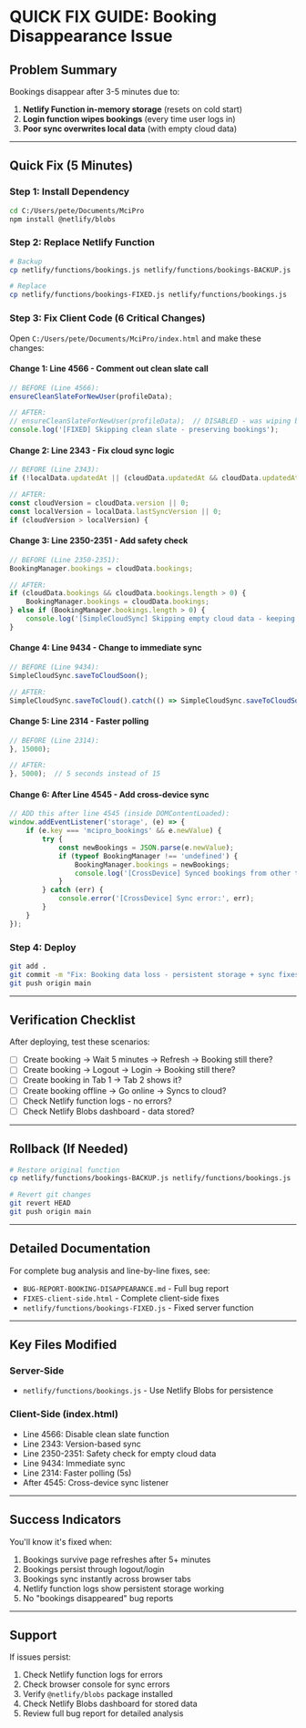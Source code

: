# QUICK FIX GUIDE: Booking Disappearance Issue

## Problem Summary
Bookings disappear after 3-5 minutes due to:
1. **Netlify Function in-memory storage** (resets on cold start)
2. **Login function wipes bookings** (every time user logs in)
3. **Poor sync overwrites local data** (with empty cloud data)

---

## Quick Fix (5 Minutes)

### Step 1: Install Dependency
```bash
cd C:/Users/pete/Documents/MciPro
npm install @netlify/blobs
```

### Step 2: Replace Netlify Function
```bash
# Backup
cp netlify/functions/bookings.js netlify/functions/bookings-BACKUP.js

# Replace
cp netlify/functions/bookings-FIXED.js netlify/functions/bookings.js
```

### Step 3: Fix Client Code (6 Critical Changes)

Open `C:/Users/pete/Documents/MciPro/index.html` and make these changes:

#### Change 1: Line 4566 - Comment out clean slate call
```javascript
// BEFORE (Line 4566):
ensureCleanSlateForNewUser(profileData);

// AFTER:
// ensureCleanSlateForNewUser(profileData);  // DISABLED - was wiping bookings
console.log('[FIXED] Skipping clean slate - preserving bookings');
```

#### Change 2: Line 2343 - Fix cloud sync logic
```javascript
// BEFORE (Line 2343):
if (!localData.updatedAt || (cloudData.updatedAt && cloudData.updatedAt > localData.updatedAt)) {

// AFTER:
const cloudVersion = cloudData.version || 0;
const localVersion = localData.lastSyncVersion || 0;
if (cloudVersion > localVersion) {
```

#### Change 3: Line 2350-2351 - Add safety check
```javascript
// BEFORE (Line 2350-2351):
BookingManager.bookings = cloudData.bookings;

// AFTER:
if (cloudData.bookings && cloudData.bookings.length > 0) {
    BookingManager.bookings = cloudData.bookings;
} else if (BookingManager.bookings.length > 0) {
    console.log('[SimpleCloudSync] Skipping empty cloud data - keeping local bookings');
}
```

#### Change 4: Line 9434 - Change to immediate sync
```javascript
// BEFORE (Line 9434):
SimpleCloudSync.saveToCloudSoon();

// AFTER:
SimpleCloudSync.saveToCloud().catch(() => SimpleCloudSync.saveToCloudSoon());
```

#### Change 5: Line 2314 - Faster polling
```javascript
// BEFORE (Line 2314):
}, 15000);

// AFTER:
}, 5000);  // 5 seconds instead of 15
```

#### Change 6: After Line 4545 - Add cross-device sync
```javascript
// ADD this after line 4545 (inside DOMContentLoaded):
window.addEventListener('storage', (e) => {
    if (e.key === 'mcipro_bookings' && e.newValue) {
        try {
            const newBookings = JSON.parse(e.newValue);
            if (typeof BookingManager !== 'undefined') {
                BookingManager.bookings = newBookings;
                console.log('[CrossDevice] Synced bookings from other tab');
            }
        } catch (err) {
            console.error('[CrossDevice] Sync error:', err);
        }
    }
});
```

### Step 4: Deploy
```bash
git add .
git commit -m "Fix: Booking data loss - persistent storage + sync fixes"
git push origin main
```

---

## Verification Checklist

After deploying, test these scenarios:

- [ ] Create booking → Wait 5 minutes → Refresh → Booking still there?
- [ ] Create booking → Logout → Login → Booking still there?
- [ ] Create booking in Tab 1 → Tab 2 shows it?
- [ ] Create booking offline → Go online → Syncs to cloud?
- [ ] Check Netlify function logs - no errors?
- [ ] Check Netlify Blobs dashboard - data stored?

---

## Rollback (If Needed)

```bash
# Restore original function
cp netlify/functions/bookings-BACKUP.js netlify/functions/bookings.js

# Revert git changes
git revert HEAD
git push origin main
```

---

## Detailed Documentation

For complete bug analysis and line-by-line fixes, see:
- `BUG-REPORT-BOOKING-DISAPPEARANCE.md` - Full bug report
- `FIXES-client-side.html` - Complete client-side fixes
- `netlify/functions/bookings-FIXED.js` - Fixed server function

---

## Key Files Modified

### Server-Side
- `netlify/functions/bookings.js` - Use Netlify Blobs for persistence

### Client-Side (index.html)
- Line 4566: Disable clean slate function
- Line 2343: Version-based sync
- Line 2350-2351: Safety check for empty cloud data
- Line 9434: Immediate sync
- Line 2314: Faster polling (5s)
- After 4545: Cross-device sync listener

---

## Success Indicators

You'll know it's fixed when:
1. Bookings survive page refreshes after 5+ minutes
2. Bookings persist through logout/login
3. Bookings sync instantly across browser tabs
4. Netlify function logs show persistent storage working
5. No "bookings disappeared" bug reports

---

## Support

If issues persist:
1. Check Netlify function logs for errors
2. Check browser console for sync errors
3. Verify `@netlify/blobs` package installed
4. Check Netlify Blobs dashboard for stored data
5. Review full bug report for detailed analysis
